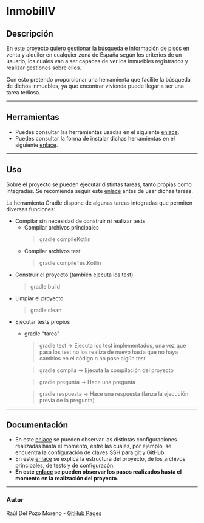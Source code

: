 # InmobilIV

## Descripción

En este proyecto quiero gestionar la búsqueda e información de pisos en venta y alquiler en cualquier zona de España según los criterios de un usuario, los cuales van a ser capaces de ver los inmuebles registrados y realizar gestiones sobre ellos.

Con esto pretendo proporcionar una herramienta que facilite la búsqueda de dichos inmuebles, ya que encontrar vivienda puede llegar a ser una tarea tediosa.

---
## Herramientas

- Puedes consultar las herramientas usadas en el siguiente [enlace](docs/tools.md).
- Puedes consultar la forma de instalar dichas herramientas en el siguiente [enlace](docs/instalacion.md).

---
## Uso

Sobre el proyecto se pueden ejecutar distintas tareas, tanto propias como integradas. Se recomienda seguir este [enlace](docs/instalacion.md) antes de usar dichas tareas.

La herramienta Gradle dispone de algunas tareas integradas que permiten diversas funciones:

- Compilar sin necesidad de construir ni realizar tests
  - Compilar archivos principales
    > gradle compileKotlin
  - Compilar archivos test
    > gradle compileTestKotlin
- Construir el proyecto (también ejecuta los test)
  > gradle build
- Limpiar el proyecto
  > gradle clean
- Ejecutar tests propios
  - gradle "tarea"
    > gradle test -> Ejecuta los test implementados, una vez que pasa los test no los realiza de nuevo hasta que no haya cambios en el código o no pase algún test

    > gradle compila -> Ejecuta la compilación del proyecto

    > gradle pregunta -> Hace una pregunta

    > gradle respuesta -> Hace una respuesta (lanza la ejecución previa de la pregunta)

---
## Documentación

- En este [enlace](docs/config.md) se pueden observar las distintas configuraciones realizadas hasta el momento, entre las cuales, por ejemplo, se encuentra la configuración de claves SSH para git y GitHub.
- En este [enlace](docs/codigo.md) se explica la estructura del proyecto, de los archivos principales, de tests y de configuracón.
- **En este [enlace](docs/rubricas.md) se pueden observar los pasos realizados hasta el momento en la realización del proyecto**. 

---
### Autor

Raúl Del Pozo Moreno - [GitHub Pages](https://rauldpm.github.io/InmobilIV/)